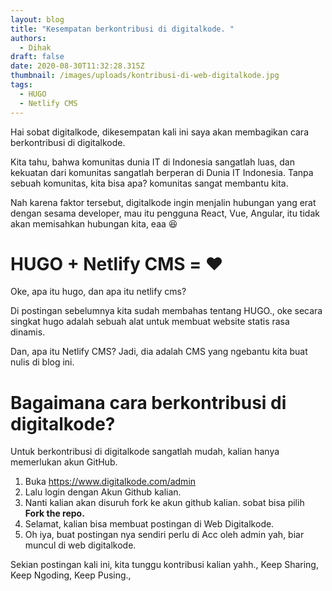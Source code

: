 ```yaml
---
layout: blog
title: "Kesempatan berkontribusi di digitalkode. "
authors:
  - Dihak
draft: false
date: 2020-08-30T11:32:28.315Z
thumbnail: /images/uploads/kontribusi-di-web-digitalkode.jpg
tags:
  - HUGO
  - Netlify CMS
---
```

Hai sobat digitalkode, dikesempatan kali ini saya akan membagikan cara berkontribusi di digitalkode.

Kita tahu, bahwa komunitas dunia IT di Indonesia sangatlah luas, dan kekuatan dari komunitas sangatlah berperan di Dunia IT Indonesia. Tanpa sebuah komunitas, kita bisa apa? komunitas sangat membantu kita.

Nah karena faktor tersebut, digitalkode ingin menjalin hubungan yang erat dengan sesama developer, mau itu pengguna React, Vue, Angular, itu tidak akan memisahkan hubungan kita, eaa :satisfied:

# HUGO + Netlify CMS = :heart:

Oke, apa itu hugo, dan apa itu netlify cms?

Di postingan sebelumnya kita sudah membahas tentang HUGO., oke secara singkat hugo adalah sebuah alat untuk membuat website statis rasa dinamis.

Dan, apa itu Netlify CMS? Jadi, dia adalah CMS yang ngebantu kita buat nulis di blog ini.

# Bagaimana cara berkontribusi di digitalkode?

Untuk berkontribusi di digitalkode sangatlah mudah, kalian hanya memerlukan akun GitHub.

1. Buka <https://www.digitalkode.com/admin>
2. Lalu login dengan Akun Github kalian.
3. Nanti kalian akan disuruh fork ke akun github kalian. sobat bisa pilih **Fork the repo.**
4. Selamat, kalian bisa membuat postingan di Web Digitalkode.
5. Oh iya, buat postingan nya sendiri perlu di Acc oleh admin yah, biar muncul di web digitalkode.

Sekian postingan kali ini, kita tunggu kontribusi kalian yahh., Keep Sharing, Keep Ngoding, Keep Pusing.,